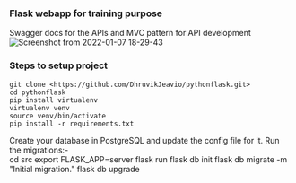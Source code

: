 ### Flask webapp for training purpose  
Swagger docs for the APIs and MVC pattern for API development
![Screenshot from 2022-01-07 18-29-43](https://user-images.githubusercontent.com/96610585/148547614-f6793bc7-33b0-41e1-9f1b-9617f55dd66b.png)  

### Steps to setup project
    git clone <https://github.com/DhruvikJeavio/pythonflask.git>
    cd pythonflask
    pip install virtualenv
    virtualenv venv
    source venv/bin/activate
    pip install -r requirements.txt
    
Create your database in PostgreSQL and update the config file for it. Run the migrations:-  
    cd src
    export FLASK_APP=server
    flask run
    flask db init
    flask db migrate -m "Initial migration."
    flask db upgrade
